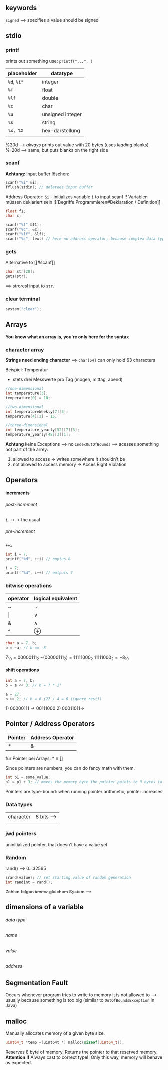 ## keywords
`signed` --> specifies a value should be signed



## stdio
### printf
prints out something
use: `printf("...", )` 


| placeholder | datatype |
| ---- | ---- |
| `%d`, `%i"` | integer |
| `%f` | float |
| `%lf` | double |
| `%c` | char |
| `%u` | unsigned integer |
| `%s` | string |
| `%x, %X` | hex-darstellung |
|  |  |
%20d --> _always_ prints out value with 20 bytes (uses _leading_ blanks)
%-20d --> same, but puts blanks on the right side
### scanf
**Achtung:** input buffer löschen:
```c
scanf("%i" &i);
fflush(stdin); // deletees input buffer
```
Address Operator:
`&i` - initializes variable `i` to input scanf
!! Variablen müssen deklariert sein 
![[Begriffe Programmieren#Deklaration / Definition]]

```c
float f1;
char c;

scanf("%f" &f1);
scanf("%c", &c);
scanf("%lf", &lf);
scanf("%s", text) // here no address operator, because complex data type
```


### gets
Alternative to [[#scanf]]
```c
char str[20];
gets(str);
```
==> stroresl input to `str`.


### clear terminal
```c
system("clear");
```


## Arrays
**You know what an array is, you're only here for the syntax**
### character array
**Strings need ending character** ==> `char[64]` can only hold 63 characters

Beispiel: Temperatur
- stets drei Messwerte pro Tag (mogen, mittag, abend)
```c
//one-dimensional
int temperature[3];
temperature[0] = 10;

//two-dimensional
int temperatureWeekly[7][3];
temperature[4][2] = 15;

//three-dimensional
int temperature_yearly[52][7][3];
temperature_yearly[48][3][1];
```

**Achtung** keine Exceptions
--> no `IndexOutOfBounds`
==> acesses something not part of the arrey:
1. allowed to access -> writes somewhere it shouldn't be
2. not allowed to access memory -> Acces Right Violation


## Operators
#### increments
###### post-increment
`i ++` -> the usual
###### pre-increment
`++i`

```c
int i = 7;
printf("%d", ++i) // ouptus 8

i = 7;
printf("%d", i++) // outputs 7

```


### bitwise operations

| operator | logical equivalent |
| -------- | ------------------ |
| ~     | $\lnot$            |
| \|       | $\lor$             |
| &        | $\land$            |
| ^        | $\oplus$           |



```c
char a = 7, b;
b = ~a; // b == -8
```

$7_{10} = 0000 0111_2$
$\lnot (0000 0111_2) = 1111 1000_2$ 
$1111 1000_{2}= -8_{10}$

#### shift operations
```c
int a = 7, b;
b = a << 3; // b = 7 * 2³

a = 27;
b >> 2; // b = 6 (27 / 4 = 6 (ignore rest))
```

$1)\;00000111 \rightarrow 00111000$ 
$2)\; 00011011 \rightarrow$


## Pointer / Address Operators

|  Pointer | Address Operator|
|---|---|
| \* | \&|
für Pointer bei Arrays:
	$* \equiv [ ]$

Since pointers are numbers, you can do fancy math with them.
```c
int p1 = some_value;
p1 = p1 + 3; // moves the memory byte the pointer points to 3 bytes to the right
```
Pointers are type-bound:
when running pointer arithmetic, pointer increases 
### Data types

|           |            |
| --------- | ---------- |
| character | 8 bits --> |
|           |            |

### jwd pointers
uninitialized pointer, that doesn't have a value yet

### Random

rand() ==> $0 ... 32565$

```c
srand(value); // set starting value of random generation
int randint = rand();

```

Zahlen folgen _immer_ gleichem System
==> 



## dimensions of a variable
###### data type
###### name
###### value
###### address


## Segmentation Fault
Occurs whenever program tries to write to memory it is not allowed to 
--> usually because something is too big (similar to `OutOfBoundsException` in Java)



## malloc
Manually allocates memory of a given byte size.
```c
uint64_t *temp =(uint64t *) malloc(sizeof(uint64_t));
```
Reserves 8 byte of memory. Returns the pointer _to_ that reserved memory.
**Attention !!** Always cast to correct type!! Only this way, memory will behave as expected.